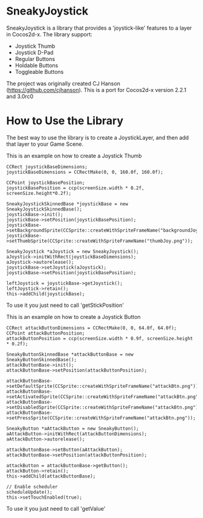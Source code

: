 SneakyJoystick
==============

SneakyJoystick is a library that provides a 'joystick-like' features to a layer in Cocos2d-x. The library support:

- Joystick Thumb
- Joystick D-Pad
- Regular Buttons
- Holdable Buttons
- Toggleable Buttons

The project was originally created CJ Hanson (https://github.com/cjhanson). This is a port for Cocos2d-x version 2.2.1 and 3.0rc0

How to Use the Library
======================

The best way to use the library is to create a JoystickLayer, and then add that layer to your Game Scene.

This is an example on how to create a Joystick Thumb

	CCRect joystickBaseDimensions;
	joystickBaseDimensions = CCRectMake(0, 0, 160.0f, 160.0f);    

	CCPoint joystickBasePosition;
	joystickBasePosition = ccp(screenSize.width * 0.2f, screenSize.height*0.2f);

	SneakyJoystickSkinnedBase *joystickBase = new SneakyJoystickSkinnedBase();
	joystickBase->init();
	joystickBase->setPosition(joystickBasePosition);
	joystickBase->setBackgroundSprite(CCSprite::createWithSpriteFrameName("backgroundJoy.png"));
	joystickBase->setThumbSprite(CCSprite::createWithSpriteFrameName("thumbJoy.png"));
    
	SneakyJoystick *aJoystick = new SneakyJoystick();
	aJoystick->initWithRect(joystickBaseDimensions);
	aJoystick->autorelease();
	joystickBase->setJoystick(aJoystick);
	joystickBase->setPosition(joystickBasePosition);

	leftJoystick = joystickBase->getJoystick();
	leftJoystick->retain();
	this->addChild(joystickBase);	
	
To use it you just need to call 'getStickPosition'

This is an example on how to create a Joystick Button

    CCRect attackButtonDimensions = CCRectMake(0, 0, 64.0f, 64.0f);
    CCPoint attackButtonPosition;
	attackButtonPosition = ccp(screenSize.width * 0.9f, screenSize.height * 0.2f);
    
	SneakyButtonSkinnedBase *attackButtonBase = new SneakyButtonSkinnedBase();
    attackButtonBase->init();
	attackButtonBase->setPosition(attackButtonPosition);
    
    attackButtonBase->setDefaultSprite(CCSprite::createWithSpriteFrameName("attackBtn.png"));
    attackButtonBase->setActivatedSprite(CCSprite::createWithSpriteFrameName("attackBtn.png"));
    attackButtonBase->setDisabledSprite(CCSprite::createWithSpriteFrameName("attackBtn.png"));
    attackButtonBase->setPressSprite(CCSprite::createWithSpriteFrameName("attackBtn.png"));
    
	SneakyButton *aAttackButton = new SneakyButton();
	aAttackButton->initWithRect(attackButtonDimensions);
	aAttackButton->autorelease();
    
	attackButtonBase->setButton(aAttackButton);
    attackButtonBase->setPosition(attackButtonPosition);
    
	attackButton = attackButtonBase->getButton();
    attackButton->retain();
	this->addChild(attackButtonBase);
    
	// Enable scheduler
    scheduleUpdate();
    this->setTouchEnabled(true);
    
To use it you just need to call 'getValue'
